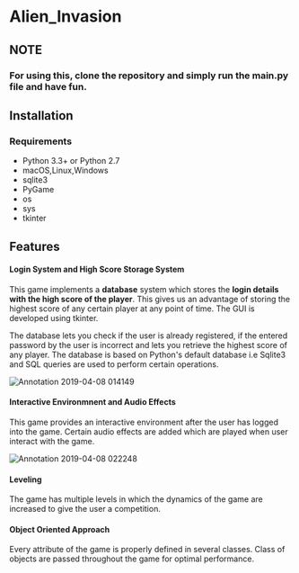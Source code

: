 # Alien_Invasion

## NOTE
### For using this, clone the repository and simply run the main.py file and have fun. 

## Installation

### Requirements

  * Python 3.3+ or Python 2.7
  * macOS,Linux,Windows
  * sqlite3
  * PyGame
  * os
  * sys
  * tkinter
  
## Features

#### Login System and High Score Storage System
  This game implements a **database** system which stores the **login details with the high score of the player**. 
  This gives us an advantage of storing the highest score of any certain player at any point of time.
  The GUI is developed using tkinter.
  
  The database lets you check if the user is already registered, if the entered password by the user is incorrect and lets you retrieve the highest score of any player. The database is based on Python's default database i.e Sqlite3 and SQL queries are used to perform certain operations.
  
  ![Annotation 2019-04-08 014149](https://user-images.githubusercontent.com/44390802/55689227-a5551700-599f-11e9-9984-f5dfe2f2a137.png)

#### Interactive Environmnent and Audio Effects 
  This game provides an interactive environment after the user has logged into the game. Certain audio effects are added which are played when user interact with the game.
  
![Annotation 2019-04-08 022248](https://user-images.githubusercontent.com/44390802/55689686-55794e80-59a5-11e9-9afd-36e4e4f8fd19.png)

 #### Leveling 
 The game has multiple levels in which the dynamics of the game are increased to give the user a competition. 
    
 #### Object Oriented Approach
 Every attribute of the game is properly defined in several classes. Class of objects are passed throughout the game for optimal       performance.    
